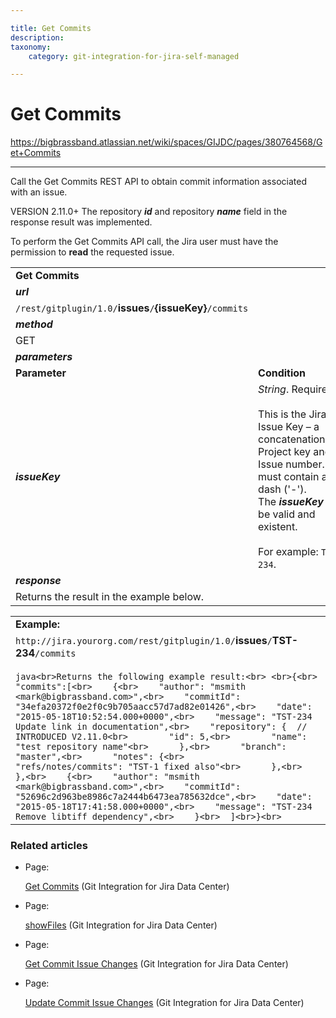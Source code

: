 ```yaml
---

title: Get Commits
description:
taxonomy:
    category: git-integration-for-jira-self-managed

---
```


# Get Commits

<https://bigbrassband.atlassian.net/wiki/spaces/GIJDC/pages/380764568/Get+Commits>

* * *

Call the Get Commits REST API to obtain commit information associated with an issue.

VERSION 2.11.0+ The repository _**id**_ and repository _**name**_ field in the response result was implemented.

To perform the Get Commits API call, the Jira user must have the permission to **read** the requested issue.

|     |     |
| --- | --- |
| **Get Commits** |     |
| _**url**_ |     |
| `/rest/gitplugin/1.0/`**issues**`/`**{issueKey}**`/commits` |     |
| _**method**_ |     |
| GET |     |
| _**parameters**_ |     |
| **Parameter** | **Condition** |
| _**issueKey**_ | _String_. Required.<br><br>This is the Jira Issue Key – a concatenation of Project key and Issue number. It must contain a dash ('-'). The _**issueKey**_ must be valid and existent.<br><br>For example: `TST-234`. |
| _**response**_ |     |
| Returns the result in the example below. |     |

|     |
| --- |
| **Example:** |
| `http://jira.yourorg.com/rest/gitplugin/1.0/`**issues**`/`**TST-234**`/commits`<br><br>```java<br>Returns the following example result:<br> <br>{<br>  "commits":[<br>    {<br>    "author": "msmith <mark@bigbrassband.com>",<br>    "commitId": "34efa20372f0e2f0c9b705aacc57d7ad82e01426",<br>    "date": "2015-05-18T10:52:54.000+0000",<br>    "message": "TST-234 Update link in documentation",<br>    "repository": {  // INTRODUCED V2.11.0<br>        "id": 5,<br>        "name": "test repository name"<br>      },<br>      "branch": "master",<br>      "notes": {<br>        "refs/notes/commits": "TST-1 fixed also"<br>      },<br>    },<br>    {<br>    "author": "msmith <mark@bigbrassband.com>",<br>    "commitId": "52696c2d963be8986c7a2444b6473ea785632dce",<br>    "date": "2015-05-18T17:41:58.000+0000",<br>    "message": "TST-234 Remove libtiff dependency",<br>    }<br>  ]<br>}<br>``` |

### Related articles

*   Page:
    
    [Get Commits](/wiki/spaces/GIJDC/pages/380764568/Get+Commits) (Git Integration for Jira Data Center)
    
*   Page:
    
    [showFiles](/wiki/spaces/GIJDC/pages/380699289/showFiles) (Git Integration for Jira Data Center)
    
*   Page:
    
    [Get Commit Issue Changes](/wiki/spaces/GIJDC/pages/380797314/Get+Commit+Issue+Changes) (Git Integration for Jira Data Center)
    
*   Page:
    
    [Update Commit Issue Changes](/wiki/spaces/GIJDC/pages/380699298/Update+Commit+Issue+Changes) (Git Integration for Jira Data Center)